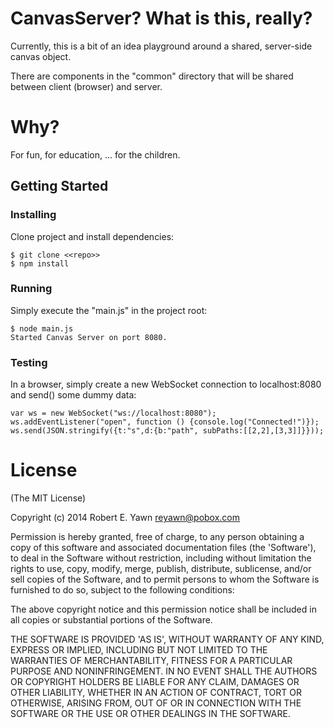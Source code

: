 # CanvasServer?  What is this, really?
Currently, this is a bit of an idea playground around a shared, server-side canvas object.

There are components in the "common" directory that will be shared between client (browser) and server.

# Why?
For fun, for education, ... for the children.

## Getting Started

### Installing
Clone project and install dependencies:

    $ git clone <<repo>>
    $ npm install

### Running
Simply execute the "main.js" in the project root:

    $ node main.js
    Started Canvas Server on port 8080.

### Testing
In a browser, simply create a new WebSocket connection to localhost:8080 and send() some dummy data:

    var ws = new WebSocket("ws://localhost:8080");
    ws.addEventListener("open", function () {console.log("Connected!")});
    ws.send(JSON.stringify({t:"s",d:{b:"path", subPaths:[[2,2],[3,3]]}}));

# License

(The MIT License)

Copyright (c) 2014 Robert E. Yawn <reyawn@pobox.com>

Permission is hereby granted, free of charge, to any person obtaining a copy of this software and associated documentation files (the 'Software'), to deal in the Software without restriction, including without limitation the rights to use, copy, modify, merge, publish, distribute, sublicense, and/or sell copies of the Software, and to permit persons to whom the Software is furnished to do so, subject to the following conditions:

The above copyright notice and this permission notice shall be included in all copies or substantial portions of the Software.

THE SOFTWARE IS PROVIDED 'AS IS', WITHOUT WARRANTY OF ANY KIND, EXPRESS OR IMPLIED, INCLUDING BUT NOT LIMITED TO THE WARRANTIES OF MERCHANTABILITY, FITNESS FOR A PARTICULAR PURPOSE AND NONINFRINGEMENT. IN NO EVENT SHALL THE AUTHORS OR COPYRIGHT HOLDERS BE LIABLE FOR ANY CLAIM, DAMAGES OR OTHER LIABILITY, WHETHER IN AN ACTION OF CONTRACT, TORT OR OTHERWISE, ARISING FROM, OUT OF OR IN CONNECTION WITH THE SOFTWARE OR THE USE OR OTHER DEALINGS IN THE SOFTWARE.